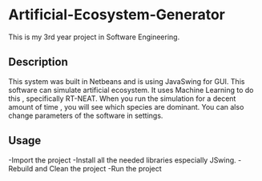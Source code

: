 # Artificial-Ecosystem-Generator
This is my 3rd year project in Software Engineering.

## Description
  This system was built in Netbeans and is using JavaSwing for GUI.
  This software can simulate artificial ecosystem.
  It uses Machine Learning to do this , specifically RT-NEAT.
  When you run the simulation for a decent amount of time , you will see which species are dominant.
  You can also change parameters of the software in settings.


## Usage
-Import the project
-Install all the needed libraries especially JSwing.
-Rebuild and Clean the project
-Run the project
  
 
